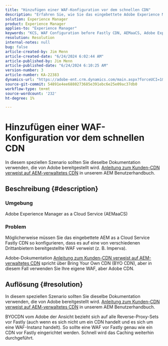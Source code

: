 ```yaml
---
title: "Hinzufügen einer WAF-Konfiguration vor dem schnellen CDN"
description: "Erfahren Sie, wie Sie das eingebettete Adobe Experience Manager as a Cloud Service (AEMaaCS) Fastly CDN so konfigurieren, dass es auf eine von Drittanbietern bereitgestellte WAF verweist."
solution: Experience Manager
product: Experience Manager
applies-to: "Experience Manager"
keywords: "KCS, WAF Configuration before Fastly CDN, AEMaaCS, Adobe Experience Manager as a Cloud Service, How To"
resolution: Resolution
internal-notes: null
bug: false
article-created-by: Jim Menn
article-created-date: "6/24/2024 6:02:44 AM"
article-published-by: Jim Menn
article-published-date: "6/24/2024 6:10:25 AM"
version-number: 3
article-number: KA-22383
dynamics-url: "https://adobe-ent.crm.dynamics.com/main.aspx?forceUCI=1&pagetype=entityrecord&etn=knowledgearticle&id=7155945b-ef31-ef11-8409-000d3a5a67ba"
source-git-commit: 54891e4ee6880273685e391ebc6e25e09ac37db0
workflow-type: tm+mt
source-wordcount: '232'
ht-degree: 1%

---
```


# Hinzufügen einer WAF-Konfiguration vor dem schnellen CDN


In diesem speziellen Szenario sollten Sie dieselbe Dokumentation verwenden, die von Adobe bereitgestellt wird. [Anleitung zum Kunden-CDN verweist auf AEM-verwaltetes CDN](https://experienceleague.adobe.com/docs/experience-manager-cloud-service/content/implementing/content-delivery/cdn.html#point-to-point-CDN) in unserem AEM Benutzerhandbuch.

## Beschreibung {#description}


### Umgebung

Adobe Experience Manager as a Cloud Service (AEMaaCS)

### Problem

Möglicherweise müssen Sie das eingebettete AEM as a Cloud Service Fastly CDN so konfigurieren, dass es auf eine von verschiedenen Drittanbietern bereitgestellte WAF verweist (z. B. Imperva).

Adobe-Dokumentation [Anleitung zum Kunden-CDN verweist auf AEM-verwaltetes CDN](https://experienceleague.adobe.com/docs/experience-manager-cloud-service/content/implementing/content-delivery/cdn.html#point-to-point-CDN) spricht über Bring Your Own CDN (BYO CDN), aber in diesem Fall verwenden Sie Ihre eigene WAF, aber Adobe CDN.


## Auflösung {#resolution}


In diesem speziellen Szenario sollten Sie dieselbe Dokumentation verwenden, die von Adobe bereitgestellt wird. [Anleitung zum Kunden-CDN verweist auf AEM-verwaltetes CDN](https://experienceleague.adobe.com/docs/experience-manager-cloud-service/content/implementing/content-delivery/cdn.html#point-to-point-CDN) in unserem AEM Benutzerhandbuch.

BYOCDN vom Adobe der Ansicht bezieht sich auf alle Reverse-Proxy-Sets vor Fastly (auch wenn es sich nicht um ein CDN handelt und es sich um eine WAF-Instanz handelt). So sollte eine WAF vor Fastly genau wie ein CDN vor Fastly eingerichtet werden. Schnell wird das Caching weiterhin durchgeführt.


